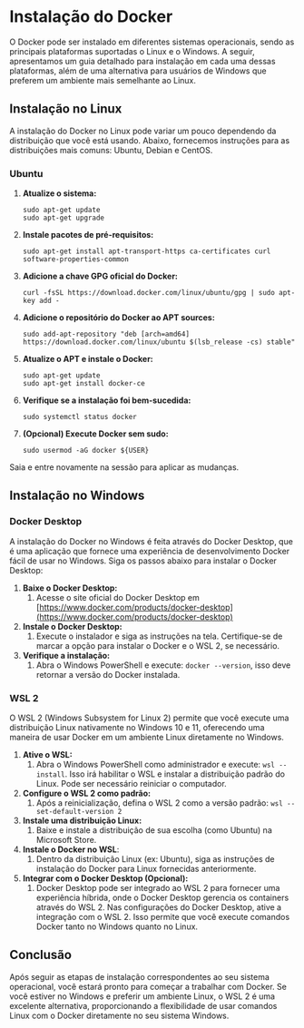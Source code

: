 # **Instalação do Docker**

O Docker pode ser instalado em diferentes sistemas operacionais, sendo as principais plataformas suportadas o Linux e o Windows. A seguir, apresentamos um guia detalhado para instalação em cada uma dessas plataformas, além de uma alternativa para usuários de Windows que preferem um ambiente mais semelhante ao Linux.

## **Instalação no Linux**

A instalação do Docker no Linux pode variar um pouco dependendo da distribuição que você está usando. Abaixo, fornecemos instruções para as distribuições mais comuns: Ubuntu, Debian e CentOS.

### **Ubuntu**

1.  **Atualize o sistema:**

    ```
    sudo apt-get update
    sudo apt-get upgrade
    ```

2.  **Instale pacotes de pré-requisitos:**

    ```
    sudo apt-get install apt-transport-https ca-certificates curl software-properties-common
    ```

3.  **Adicione a chave GPG oficial do Docker:**

    ```
    curl -fsSL https://download.docker.com/linux/ubuntu/gpg | sudo apt-key add -
    ```

4.  **Adicione o repositório do Docker ao APT sources:**

    ```
    sudo add-apt-repository "deb [arch=amd64] https://download.docker.com/linux/ubuntu $(lsb_release -cs) stable"
    ```

5.  **Atualize o APT e instale o Docker:**

    ```
    sudo apt-get update
    sudo apt-get install docker-ce
    ```

6.  **Verifique se a instalação foi bem-sucedida:**

    ```
    sudo systemctl status docker
    ```

7.  **(Opcional) Execute Docker sem sudo:**

    ```
    sudo usermod -aG docker ${USER}
    ```

Saia e entre novamente na sessão para aplicar as mudanças.

## **Instalação no Windows**

### **Docker Desktop**

A instalação do Docker no Windows é feita através do Docker Desktop, que é uma aplicação que fornece uma experiência de desenvolvimento Docker fácil de usar no Windows. Siga os passos abaixo para instalar o Docker Desktop:

1.  **Baixe o Docker Desktop:**
    1. Acesse o site oficial do Docker Desktop em [https://www.docker.com/products/docker-desktop](https://www.docker.com/products/docker-desktop)
2.  **Instale o Docker Desktop:**
    1.  Execute o instalador e siga as instruções na tela. Certifique-se de marcar a opção para instalar o Docker e o WSL 2, se necessário.
3.  **Verifique a instalação:**
    1.  Abra o Windows PowerShell e execute: `docker --version`, isso deve retornar a versão do Docker instalada.

### **WSL 2**

O WSL 2 (Windows Subsystem for Linux 2) permite que você execute uma distribuição Linux nativamente no Windows 10 e 11, oferecendo uma maneira de usar Docker em um ambiente Linux diretamente no Windows.

1.  **Ative o WSL:**
    1. Abra o Windows PowerShell como administrador e execute: `wsl --install`. Isso irá habilitar o WSL e instalar a distribuição padrão do Linux. Pode ser necessário reiniciar o computador.
2.  **Configure o WSL 2 como padrão:**
    1. Após a reinicialização, defina o WSL 2 como a versão padrão: `wsl --set-default-version 2`
3.  **Instale uma distribuição Linux:**
    1.  Baixe e instale a distribuição de sua escolha (como Ubuntu) na Microsoft Store.
4.  **Instale o Docker no WSL**:
    1.  Dentro da distribuição Linux (ex: Ubuntu), siga as instruções de instalação do Docker para Linux fornecidas anteriormente.
5.  **Integrar com o Docker Desktop (Opcional):**
    1.  Docker Desktop pode ser integrado ao WSL 2 para fornecer uma experiência híbrida, onde o Docker Desktop gerencia os containers através do WSL 2. Nas configurações do Docker Desktop, ative a integração com o WSL 2. Isso permite que você execute comandos Docker tanto no Windows quanto no Linux.

## **Conclusão**

Após seguir as etapas de instalação correspondentes ao seu sistema operacional, você estará pronto para começar a trabalhar com Docker. Se você estiver no Windows e preferir um ambiente Linux, o WSL 2 é uma excelente alternativa, proporcionando a flexibilidade de usar comandos Linux com o Docker diretamente no seu sistema Windows.
